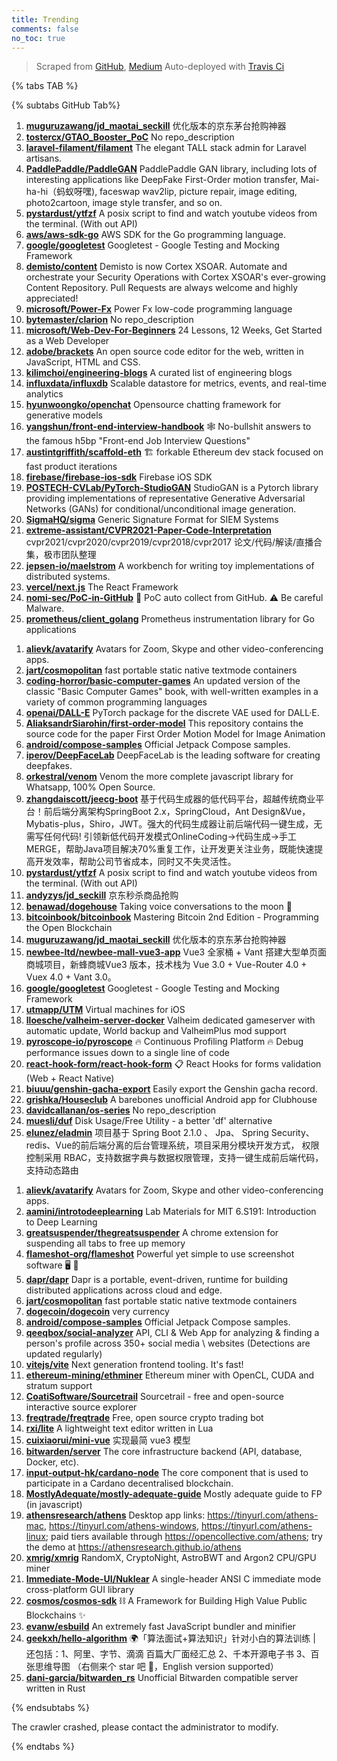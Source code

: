 ```yaml
---
title: Trending
comments: false
no_toc: true
---
```


> Scraped from [GitHub](https://github.com/trending), [Medium](https://medium.com/topic/popular)
Auto-deployed with [Travis Ci](https://travis-ci.org/)

{% tabs TAB %}
<!-- tab GitHub -->
{% subtabs GitHub Tab%}
<!-- tab Daily -->
1. [**muguruzawang/jd_maotai_seckill**](https://github.com/muguruzawang/jd_maotai_seckill)
优化版本的京东茅台抢购神器
2. [**tostercx/GTAO_Booster_PoC**](https://github.com/tostercx/GTAO_Booster_PoC)
No repo_description
3. [**laravel-filament/filament**](https://github.com/laravel-filament/filament)
The elegant TALL stack admin for Laravel artisans.
4. [**PaddlePaddle/PaddleGAN**](https://github.com/PaddlePaddle/PaddleGAN)
PaddlePaddle GAN library, including lots of interesting applications like DeepFake First-Order motion transfer, Mai-ha-hi（蚂蚁呀嘿), faceswap wav2lip, picture repair, image editing, photo2cartoon, image style transfer, and so on.
5. [**pystardust/ytfzf**](https://github.com/pystardust/ytfzf)
A posix script to find and watch youtube videos from the terminal. (With out API)
6. [**aws/aws-sdk-go**](https://github.com/aws/aws-sdk-go)
AWS SDK for the Go programming language.
7. [**google/googletest**](https://github.com/google/googletest)
Googletest - Google Testing and Mocking Framework
8. [**demisto/content**](https://github.com/demisto/content)
Demisto is now Cortex XSOAR. Automate and orchestrate your Security Operations with Cortex XSOAR's ever-growing Content Repository. Pull Requests are always welcome and highly appreciated!
9. [**microsoft/Power-Fx**](https://github.com/microsoft/Power-Fx)
Power Fx low-code programming language
10. [**bytemaster/clarion**](https://github.com/bytemaster/clarion)
No repo_description
11. [**microsoft/Web-Dev-For-Beginners**](https://github.com/microsoft/Web-Dev-For-Beginners)
24 Lessons, 12 Weeks, Get Started as a Web Developer
12. [**adobe/brackets**](https://github.com/adobe/brackets)
An open source code editor for the web, written in JavaScript, HTML and CSS.
13. [**kilimchoi/engineering-blogs**](https://github.com/kilimchoi/engineering-blogs)
A curated list of engineering blogs
14. [**influxdata/influxdb**](https://github.com/influxdata/influxdb)
Scalable datastore for metrics, events, and real-time analytics
15. [**hyunwoongko/openchat**](https://github.com/hyunwoongko/openchat)
Opensource chatting framework for generative models
16. [**yangshun/front-end-interview-handbook**](https://github.com/yangshun/front-end-interview-handbook)
🕸 No-bullshit answers to the famous h5bp "Front-end Job Interview Questions"
17. [**austintgriffith/scaffold-eth**](https://github.com/austintgriffith/scaffold-eth)
🏗 forkable Ethereum dev stack focused on fast product iterations
18. [**firebase/firebase-ios-sdk**](https://github.com/firebase/firebase-ios-sdk)
Firebase iOS SDK
19. [**POSTECH-CVLab/PyTorch-StudioGAN**](https://github.com/POSTECH-CVLab/PyTorch-StudioGAN)
StudioGAN is a Pytorch library providing implementations of representative Generative Adversarial Networks (GANs) for conditional/unconditional image generation.
20. [**SigmaHQ/sigma**](https://github.com/SigmaHQ/sigma)
Generic Signature Format for SIEM Systems
21. [**extreme-assistant/CVPR2021-Paper-Code-Interpretation**](https://github.com/extreme-assistant/CVPR2021-Paper-Code-Interpretation)
cvpr2021/cvpr2020/cvpr2019/cvpr2018/cvpr2017 论文/代码/解读/直播合集，极市团队整理
22. [**jepsen-io/maelstrom**](https://github.com/jepsen-io/maelstrom)
A workbench for writing toy implementations of distributed systems.
23. [**vercel/next.js**](https://github.com/vercel/next.js)
The React Framework
24. [**nomi-sec/PoC-in-GitHub**](https://github.com/nomi-sec/PoC-in-GitHub)
📡 PoC auto collect from GitHub. ⚠️ Be careful Malware.
25. [**prometheus/client_golang**](https://github.com/prometheus/client_golang)
Prometheus instrumentation library for Go applications
<!-- endtab -->
<!-- tab Weekly -->
1. [**alievk/avatarify**](https://github.com/alievk/avatarify)
Avatars for Zoom, Skype and other video-conferencing apps.
2. [**jart/cosmopolitan**](https://github.com/jart/cosmopolitan)
fast portable static native textmode containers
3. [**coding-horror/basic-computer-games**](https://github.com/coding-horror/basic-computer-games)
An updated version of the classic "Basic Computer Games" book, with well-written examples in a variety of common programming languages
4. [**openai/DALL-E**](https://github.com/openai/DALL-E)
PyTorch package for the discrete VAE used for DALL·E.
5. [**AliaksandrSiarohin/first-order-model**](https://github.com/AliaksandrSiarohin/first-order-model)
This repository contains the source code for the paper First Order Motion Model for Image Animation
6. [**android/compose-samples**](https://github.com/android/compose-samples)
Official Jetpack Compose samples.
7. [**iperov/DeepFaceLab**](https://github.com/iperov/DeepFaceLab)
DeepFaceLab is the leading software for creating deepfakes.
8. [**orkestral/venom**](https://github.com/orkestral/venom)
Venom the more complete javascript library for Whatsapp, 100% Open Source.
9. [**zhangdaiscott/jeecg-boot**](https://github.com/zhangdaiscott/jeecg-boot)
基于代码生成器的低代码平台，超越传统商业平台！前后端分离架构SpringBoot 2.x，SpringCloud，Ant Design&Vue，Mybatis-plus，Shiro，JWT。强大的代码生成器让前后端代码一键生成，无需写任何代码! 引领新低代码开发模式OnlineCoding->代码生成->手工MERGE，帮助Java项目解决70%重复工作，让开发更关注业务，既能快速提高开发效率，帮助公司节省成本，同时又不失灵活性。
10. [**pystardust/ytfzf**](https://github.com/pystardust/ytfzf)
A posix script to find and watch youtube videos from the terminal. (With out API)
11. [**andyzys/jd_seckill**](https://github.com/andyzys/jd_seckill)
京东秒杀商品抢购
12. [**benawad/dogehouse**](https://github.com/benawad/dogehouse)
Taking voice conversations to the moon 🚀
13. [**bitcoinbook/bitcoinbook**](https://github.com/bitcoinbook/bitcoinbook)
Mastering Bitcoin 2nd Edition - Programming the Open Blockchain
14. [**muguruzawang/jd_maotai_seckill**](https://github.com/muguruzawang/jd_maotai_seckill)
优化版本的京东茅台抢购神器
15. [**newbee-ltd/newbee-mall-vue3-app**](https://github.com/newbee-ltd/newbee-mall-vue3-app)
Vue3 全家桶 + Vant 搭建大型单页面商城项目，新蜂商城Vue3 版本，技术栈为 Vue 3.0 + Vue-Router 4.0 + Vuex 4.0 + Vant 3.0。
16. [**google/googletest**](https://github.com/google/googletest)
Googletest - Google Testing and Mocking Framework
17. [**utmapp/UTM**](https://github.com/utmapp/UTM)
Virtual machines for iOS
18. [**lloesche/valheim-server-docker**](https://github.com/lloesche/valheim-server-docker)
Valheim dedicated gameserver with automatic update, World backup and ValheimPlus mod support
19. [**pyroscope-io/pyroscope**](https://github.com/pyroscope-io/pyroscope)
🔥 Continuous Profiling Platform 🔥 Debug performance issues down to a single line of code
20. [**react-hook-form/react-hook-form**](https://github.com/react-hook-form/react-hook-form)
📋 React Hooks for forms validation (Web + React Native)
21. [**biuuu/genshin-gacha-export**](https://github.com/biuuu/genshin-gacha-export)
Easily export the Genshin gacha record.
22. [**grishka/Houseclub**](https://github.com/grishka/Houseclub)
A barebones unofficial Android app for Clubhouse
23. [**davidcallanan/os-series**](https://github.com/davidcallanan/os-series)
No repo_description
24. [**muesli/duf**](https://github.com/muesli/duf)
Disk Usage/Free Utility - a better 'df' alternative
25. [**elunez/eladmin**](https://github.com/elunez/eladmin)
项目基于 Spring Boot 2.1.0 、 Jpa、 Spring Security、redis、Vue的前后端分离的后台管理系统，项目采用分模块开发方式， 权限控制采用 RBAC，支持数据字典与数据权限管理，支持一键生成前后端代码，支持动态路由
<!-- endtab -->
<!-- tab Monthly -->
1. [**alievk/avatarify**](https://github.com/alievk/avatarify)
Avatars for Zoom, Skype and other video-conferencing apps.
2. [**aamini/introtodeeplearning**](https://github.com/aamini/introtodeeplearning)
Lab Materials for MIT 6.S191: Introduction to Deep Learning
3. [**greatsuspender/thegreatsuspender**](https://github.com/greatsuspender/thegreatsuspender)
A chrome extension for suspending all tabs to free up memory
4. [**flameshot-org/flameshot**](https://github.com/flameshot-org/flameshot)
Powerful yet simple to use screenshot software 🖥️ 📸
5. [**dapr/dapr**](https://github.com/dapr/dapr)
Dapr is a portable, event-driven, runtime for building distributed applications across cloud and edge.
6. [**jart/cosmopolitan**](https://github.com/jart/cosmopolitan)
fast portable static native textmode containers
7. [**dogecoin/dogecoin**](https://github.com/dogecoin/dogecoin)
very currency
8. [**android/compose-samples**](https://github.com/android/compose-samples)
Official Jetpack Compose samples.
9. [**qeeqbox/social-analyzer**](https://github.com/qeeqbox/social-analyzer)
API, CLI & Web App for analyzing & finding a person's profile across 350+ social media \ websites (Detections are updated regularly)
10. [**vitejs/vite**](https://github.com/vitejs/vite)
Next generation frontend tooling. It's fast!
11. [**ethereum-mining/ethminer**](https://github.com/ethereum-mining/ethminer)
Ethereum miner with OpenCL, CUDA and stratum support
12. [**CoatiSoftware/Sourcetrail**](https://github.com/CoatiSoftware/Sourcetrail)
Sourcetrail - free and open-source interactive source explorer
13. [**freqtrade/freqtrade**](https://github.com/freqtrade/freqtrade)
Free, open source crypto trading bot
14. [**rxi/lite**](https://github.com/rxi/lite)
A lightweight text editor written in Lua
15. [**cuixiaorui/mini-vue**](https://github.com/cuixiaorui/mini-vue)
实现最简 vue3 模型
16. [**bitwarden/server**](https://github.com/bitwarden/server)
The core infrastructure backend (API, database, Docker, etc).
17. [**input-output-hk/cardano-node**](https://github.com/input-output-hk/cardano-node)
The core component that is used to participate in a Cardano decentralised blockchain.
18. [**MostlyAdequate/mostly-adequate-guide**](https://github.com/MostlyAdequate/mostly-adequate-guide)
Mostly adequate guide to FP (in javascript)
19. [**athensresearch/athens**](https://github.com/athensresearch/athens)
Desktop app links: https://tinyurl.com/athens-mac, https://tinyurl.com/athens-windows, https://tinyurl.com/athens-linux; paid tiers available through https://opencollective.com/athens; try the demo at https://athensresearch.github.io/athens
20. [**xmrig/xmrig**](https://github.com/xmrig/xmrig)
RandomX, CryptoNight, AstroBWT and Argon2 CPU/GPU miner
21. [**Immediate-Mode-UI/Nuklear**](https://github.com/Immediate-Mode-UI/Nuklear)
A single-header ANSI C immediate mode cross-platform GUI library
22. [**cosmos/cosmos-sdk**](https://github.com/cosmos/cosmos-sdk)
⛓️ A Framework for Building High Value Public Blockchains ✨
23. [**evanw/esbuild**](https://github.com/evanw/esbuild)
An extremely fast JavaScript bundler and minifier
24. [**geekxh/hello-algorithm**](https://github.com/geekxh/hello-algorithm)
🌍「算法面试+算法知识」针对小白的算法训练 | 还包括：1、阿里、字节、滴滴 百篇大厂面经汇总 2、千本开源电子书 3、百张思维导图 （右侧来个 star 吧 🌹，English version supported）
25. [**dani-garcia/bitwarden_rs**](https://github.com/dani-garcia/bitwarden_rs)
Unofficial Bitwarden compatible server written in Rust
<!-- endtab -->
{% endsubtabs %}
<!-- endtab -->
<!-- tab Medium -->
The crawler crashed, please contact the administrator to modify.
<!-- endtab -->
{% endtabs %}
